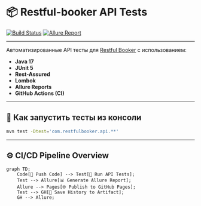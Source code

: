 # 📦 Restful-booker API Tests

[![Build Status](https://github.com/natassssh/lesson_8_Restful_Booker/actions/workflows/run-tests.yml/badge.svg)](https://github.com/natassssh/lesson_8_Restful_Booker/actions)
[![Allure Report](https://img.shields.io/badge/Allure-Report-blueviolet?logo=allure&style=flat-square)](https://natassssh.github.io/lesson_8_Restful_Booker/)

---

Автоматизированные API тесты для [Restful Booker](https://restful-booker.herokuapp.com/) с использованием:
- **Java 17**
- **JUnit 5**
- **Rest-Assured**
- **Lombok**
- **Allure Reports**
- **GitHub Actions (CI)**

---

## 🚀 Как запустить тесты из консоли

```bash
mvn test -Dtest='com.restfulbooker.api.**'

```

---

## ⚙️ CI/CD Pipeline Overview

```mermaid
graph TD;
    Code[🧠 Push Code] --> Test[🧪 Run API Tests];
    Test --> Allure[📊 Generate Allure Report];
    Allure --> Pages[🌐 Publish to GitHub Pages];
    Test --> GH[🔁 Save History to Artifact];
    GH --> Allure;
